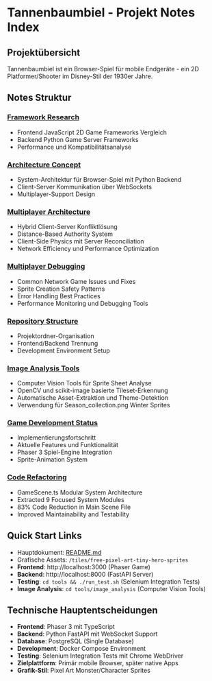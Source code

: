 # Tannenbaumbiel - Projekt Notes Index

## Projektübersicht

Tannenbaumbiel ist ein Browser-Spiel für mobile Endgeräte - ein 2D Platformer/Shooter im Disney-Stil der 1930er Jahre.

## Notes Struktur

### [Framework Research](framework_research.md)

- Frontend JavaScript 2D Game Frameworks Vergleich
- Backend Python Game Server Frameworks
- Performance und Kompatibilitätsanalyse

### [Architecture Concept](architecture_concept.md)

- System-Architektur für Browser-Spiel mit Python Backend
- Client-Server Kommunikation über WebSockets
- Multiplayer-Support Design

### [Multiplayer Architecture](multiplayer_architecture.md)

- Hybrid Client-Server Konfliktlösung
- Distance-Based Authority System
- Client-Side Physics mit Server Reconciliation
- Network Efficiency und Performance Optimization

### [Multiplayer Debugging](multiplayer_debugging.md)

- Common Network Game Issues und Fixes
- Sprite Creation Safety Patterns
- Error Handling Best Practices
- Performance Monitoring und Debugging Tools

### [Repository Structure](repository_structure.md)

- Projektordner-Organisation
- Frontend/Backend Trennung
- Development Environment Setup

### [Image Analysis Tools](image_analysis_tools.md)

- Computer Vision Tools für Sprite Sheet Analyse
- OpenCV und scikit-image basierte Tileset-Erkennung
- Automatische Asset-Extraktion und Theme-Detektion
- Verwendung für Season_collection.png Winter Sprites

### [Game Development Status](game_development_status.md)

- Implementierungsfortschritt
- Aktuelle Features und Funktionalität
- Phaser 3 Spiel-Engine Integration
- Sprite-Animation System

### [Code Refactoring](code_refactoring.md)

- GameScene.ts Modular System Architecture
- Extracted 9 Focused System Modules
- 83% Code Reduction in Main Scene File
- Improved Maintainability and Testability

## Quick Start Links

- Hauptdokument: [README.md](../README.md)
- Grafische Assets: `/tiles/free-pixel-art-tiny-hero-sprites`
- **Frontend**: http://localhost:3000 (Phaser Game)
- **Backend**: http://localhost:8000 (FastAPI Server)
- **Testing**: `cd tools && ./run_test.sh` (Selenium Integration Tests)
- **Image Analysis**: `cd tools/image_analysis` (Computer Vision Tools)

## Technische Hauptentscheidungen

- **Frontend**: Phaser 3 mit TypeScript
- **Backend**: Python FastAPI mit WebSocket Support
- **Database**: PostgreSQL (Single Database)
- **Development**: Docker Compose Environment
- **Testing**: Selenium Integration Tests mit Chrome WebDriver
- **Zielplattform**: Primär mobile Browser, später native Apps
- **Grafik-Stil**: Pixel Art Monster/Character Sprites
